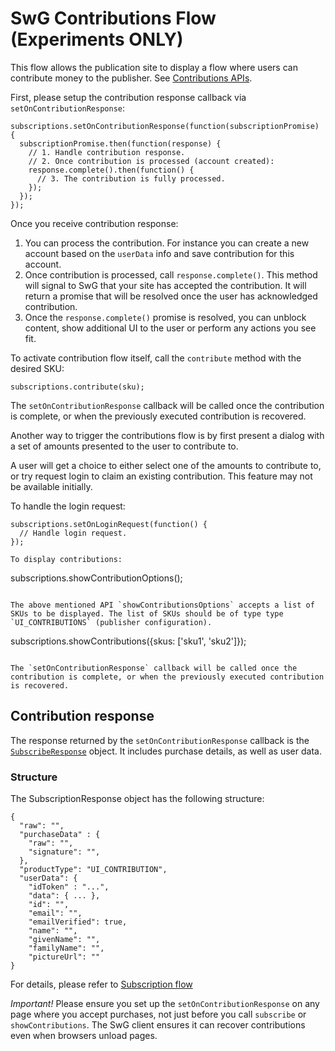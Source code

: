 <!---
Copyright 2018 The Subscribe with Google Authors. All Rights Reserved.

Licensed under the Apache License, Version 2.0 (the "License");
you may not use this file except in compliance with the License.
You may obtain a copy of the License at

     http://www.apache.org/licenses/LICENSE-2.0

Unless required by applicable law or agreed to in writing, software
distributed under the License is distributed on an "AS-IS" BASIS,
WITHOUT WARRANTIES OR CONDITIONS OF ANY KIND, either express or implied.
See the License for the specific language governing permissions and
limitations under the License.
-->

# SwG Contributions Flow (Experiments ONLY)

This flow allows the publication site to display a flow where users can contribute money to the publisher. See [Contributions APIs](./core-apis.md).

First, please setup the contribution response callback via `setOnContributionResponse`:

```
subscriptions.setOnContributionResponse(function(subscriptionPromise) {
  subscriptionPromise.then(function(response) {
    // 1. Handle contribution response.
    // 2. Once contribution is processed (account created):
    response.complete().then(function() {
      // 3. The contribution is fully processed.
    });
  });
});
```

Once you receive contribution response:
 1. You can process the contribution. For instance you can create a new account based on the `userData` info and save contribution for this account.
 2. Once contribution is processed, call `response.complete()`. This method will signal to SwG that your site has accepted the contribution. It will return a promise that will be resolved once the user has acknowledged contribution.
 3. Once the `response.complete()` promise is resolved, you can unblock content, show additional UI to the user or perform any actions you see fit.

To activate contribution flow itself, call the `contribute` method with the desired SKU:

```
subscriptions.contribute(sku);
```

The `setOnContributionResponse` callback will be called once the contribution is complete, or when the previously executed contribution is recovered.

Another way to trigger the contributions flow is by first present a dialog with a set of amounts presented to the user to contribute to.

A user will get a choice to either select one of the amounts to contribute to, or try request login to claim an existing contribution. This feature may not be available initially.

To handle the login request:

```
subscriptions.setOnLoginRequest(function() {
  // Handle login request.
});

To display contributions:

```
subscriptions.showContributionOptions();
```

The above mentioned API `showContributionsOptions` accepts a list of SKUs to be displayed. The list of SKUs should be of type type `UI_CONTRIBUTIONS` (publisher configuration).

```
subscriptions.showContributions({skus: ['sku1', 'sku2']});
```

The `setOnContributionResponse` callback will be called once the contribution is complete, or when the previously executed contribution is recovered.

```

## Contribution response
The response returned by the `setOnContributionResponse` callback is the [`SubscribeResponse`](../src/api/subscribe-response.js) object. It includes purchase details, as well as user data.
### Structure
The SubscriptionResponse object has the following structure:
```
{
  "raw": "",
  "purchaseData" : {
    "raw": "",
    "signature": "",
  },
  "productType": "UI_CONTRIBUTION",
  "userData": {
    "idToken" : "...",
    "data": { ... },
    "id": "",
    "email": "",
    "emailVerified": true,
    "name": "",
    "givenName": "",
    "familyName": "",
    "pictureUrl": ""
}
```
For details, please refer to [Subscription flow](./subscribe-flow.md)


*Important!* Please ensure you set up the `setOnContributionResponse` on any page where you accept purchases, not just before you call `subscribe` or `showContributions`. The SwG client ensures it can recover contributions even when browsers unload pages.
